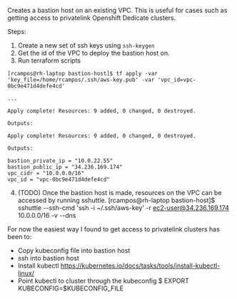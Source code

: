 Creates a bastion host on an existing VPC.
This is useful for cases such as getting access to privatelink Openshift Dedicate clusters.

Steps:
1. Create a new set of ssh keys using `ssh-keygen`
2. Get the id of the VPC to deploy the bastion host on.
3. Run terraform scripts
```
[rcampos@rh-laptop bastion-host]$ tf apply -var 'key_file=/home/rcampos/.ssh/aws-key.pub' -var 'vpc_id=vpc-0bc9e471d4defe4cd'

...

Apply complete! Resources: 9 added, 0 changed, 0 destroyed.

Outputs:

Apply complete! Resources: 9 added, 0 changed, 0 destroyed.

Outputs:

bastion_private_ip = "10.0.22.55"
bastion_public_ip = "34.236.169.174"
vpc_cidr = "10.0.0.0/16"
vpc_id = "vpc-0bc9e471d4defe4cd"
```

4. (TODO) Once the bastion host is made, resources on the VPC can be accessed by running sshuttle.
[rcampos@rh-laptop bastion-host]$ sshuttle --ssh-cmd 'ssh -i ~/.ssh/aws-key' -r ec2-user@34.236.169.174 10.0.0.0/16 -v --dns

For now the easiest way I found to get access to privatelink clusters has been to:
- Copy kubeconfig file into bastion host
- ssh into bastion host
- Install kubectl
https://kubernetes.io/docs/tasks/tools/install-kubectl-linux/
- Point kubectl to cluster through the kubeconfig
$ EXPORT KUBECONFIG=$KUBECONFIG_FILE
